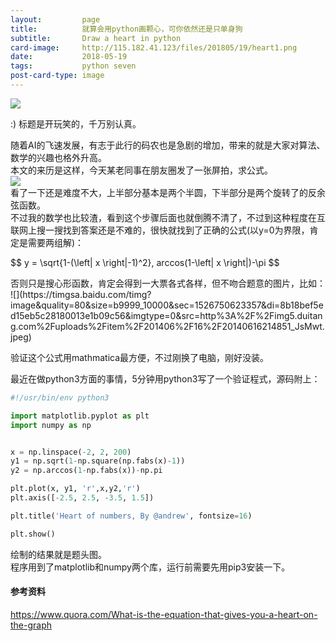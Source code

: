 ```yaml
---
layout:         page
title:          就算会用python画颗心，可你依然还是只单身狗
subtitle:      	Draw a heart in python
card-image:		http://115.182.41.123/files/201805/19/heart1.png
date:           2018-05-19
tags:           python seven
post-card-type: image
---
```

![](http://115.182.41.123/files/201805/19/heart1.png)  
<script src='https://cdn.bootcdn.net/ajax/libs/mathjax/2.7.7/MathJax.js?config=TeX-MML-AM_CHTML'></script>
:) 标题是开玩笑的，千万别认真。

随着AI的飞速发展，有志于此行的码农也是急剧的增加，带来的就是大家对算法、数学的兴趣也格外升高。  
本文的来历是这样，今天某老同事在朋友圈发了一张屏拍，求公式。  
![](http://115.182.41.123/files/201805/19/heart0.jpeg)  
看了一下还是难度不大，上半部分基本是两个半圆，下半部分是两个旋转了的反余弦函数。  
不过我的数学也比较渣，看到这个步骤后面也就倒腾不清了，不过到这种程度在互联网上搜一搜找到答案还是不难的，很快就找到了正确的公式(以y=0为界限，肯定是需要两组解)：  
<p>
$$ y = \sqrt{1-(\left| x \right|-1)^2}, arccos(1-\left| x \right|)-\pi $$  
</p>
否则只是搜心形函数，肯定会得到一大票各式各样，但不吻合题意的图片，比如：  
![](https://timgsa.baidu.com/timg?image&quality=80&size=b9999_10000&sec=1526750623357&di=8b18bef5ed15eb5c28180013e1b09c56&imgtype=0&src=http%3A%2F%2Fimg5.duitang.com%2Fuploads%2Fitem%2F201406%2F16%2F20140616214851_JsMwt.jpeg)

验证这个公式用mathmatica最方便，不过刚换了电脑，刚好没装。  

最近在做python3方面的事情，5分钟用python3写了一个验证程式，源码附上：  
```python
#!/usr/bin/env python3

import matplotlib.pyplot as plt
import numpy as np


x = np.linspace(-2, 2, 200) 
y1 = np.sqrt(1-np.square(np.fabs(x)-1))
y2 = np.arccos(1-np.fabs(x))-np.pi

plt.plot(x, y1, 'r',x,y2,'r') 
plt.axis([-2.5, 2.5, -3.5, 1.5])

plt.title('Heart of numbers, By @andrew', fontsize=16)

plt.show()
```
绘制的结果就是题头图。  
程序用到了matplotlib和numpy两个库，运行前需要先用pip3安装一下。  
#### 参考资料
<https://www.quora.com/What-is-the-equation-that-gives-you-a-heart-on-the-graph>
